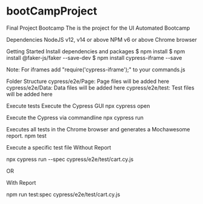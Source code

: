 # bootCampProject
Final Project Bootcamp
The is the project for the UI Automated Bootcamp

Dependencies
NodeJS v12, v14 or above
NPM v6 or above
Chrome browser

Getting Started
Install dependencies and packages
$ npm install
$ npm install @faker-js/faker --save-dev
$ npm install cypress-iframe --save

Note: For iframes add "require('cypress-iframe');" to your commands.js

Folder Structure
cypress/e2e/Page: Page files will be added here
cypress/e2e/Data: Data files will be added here
cypress/e2e/test: Test files will be added here

Execute tests
Execute the Cypress GUI
npx cypress open

Execute the Cypress via commandline
npx cypress run 

Executes all tests in the Chrome browser and generates a Mochawesome report.
npm test

Execute a specific test file
Without Report

npx cypress run --spec cypress/e2e/test/cart.cy.js

OR

With Report

npm run test:spec cypress/e2e/test/cart.cy.js
